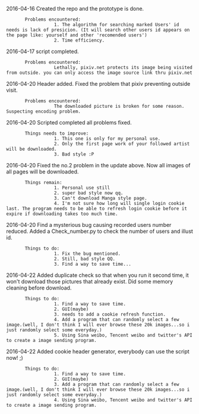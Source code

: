 2016-04-16 Created the repo and the prototype is done.

           Problems encountered:
                      1. The algorithm for searching marked Users' id needs is lack of presicion. (It will search other users id appears on the page like: yourself and other 'recomended users')
                      2. Time efficiency.

2016-04-17 script completed.

           Problems encountered:
                      Lethally, pixiv.net protects its image being visited from outside. you can only access the image source link thru pixiv.net

2016-04-20 Header added. Fixed the problem that pixiv preventing outside visit.

           Problems encountered:
                      The downloaded picture is broken for some reason. Suspecting encoding problem.

2016-04-20 Scripted completed all problems fixed.

           Things needs to improve:
                      1. This one is only for my personal use.
                      2. Only the first page work of your followed artist will be downloaded.
                      3. Bad style :P


2016-04-20 Fixed the no.2 problem in the update above. Now all images of all pages will be downloaded.

           Things remain:
                      1. Personal use still
                      2. super bad style now qq.
                      3. Can't download Manga style page.
                      4. I'm not sure how long will single login cookie last. The program needs to be able to refresh login cookie before it expire if downloading takes too much time.

2016-04-20 Find a mysterious bug causing recorded users number reduced.
           Added a Check_number.py to check the number of users and illust id.

           Things to do:
                      1. Fix the bug mentioned.
                      2. Still, bad style QQ.
                      3. Find a way to save time...

2016-04-22 Added duplicate check so that when you run it second time, it won't download those pictures that already exist.
           Did some memory cleaning before download.

           Things to do:
                      1. Find a way to save time.
                      2. GUI(maybe)
                      3. needs to add a cookie refresh function.
                      4. Add a program that can randomly select a few image.(well, I don't think I will ever browse these 20k images...so i just randomly select some everyday.)
                      5. Using Sina weibo, Tencent weibo and twitter's API to create a image sending program.

2016-04-22 Added cookie header generator, everybody can use the script now! ;)

           Things to do:
                      1. Find a way to save time.
                      2. GUI(maybe)
                      3. Add a program that can randomly select a few image.(well, I don't think I will ever browse these 20k images...so i just randomly select some everyday.)
                      4. Using Sina weibo, Tencent weibo and twitter's API to create a image sending program.
